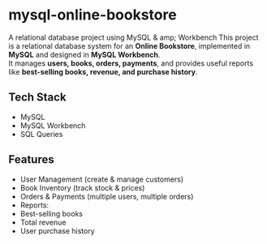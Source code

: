 # mysql-online-bookstore
A relational database project using MySQL & amp; Workbench
This project is a relational database system for an **Online Bookstore**, implemented in **MySQL** and designed in **MySQL Workbench**.  
It manages **users, books, orders, payments**, and provides useful reports like **best-selling books, revenue, and purchase history**.  

##  Tech Stack
- MySQL
- MySQL Workbench
- SQL Queries

##  Features
-  User Management (create & manage customers)  
-  Book Inventory (track stock & prices)  
-  Orders & Payments (multiple users, multiple orders)  
-  Reports:
  - Best-selling books  
  - Total revenue  
  - User purchase history  
